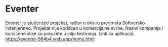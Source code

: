 # Eventer
Eventer je studentski projekat, rađen u okviru predmeta Softversko inženjerstvo. Projekat nije korišćen u komercijalne svrhe. Nazivi kompanija i korišćene slike su preuzete u cilju testiranja. Link ka aplikaciji: https://eventer-564b4.web.app/home.html
